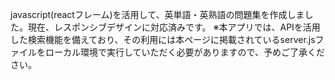 javascript(reactフレーム)を活用して、英単語・英熟語の問題集を作成しました。現在、レスポンシブデザインに対応済みです。
※本アプリでは、APIを活用した検索機能を備えており、その利用には本ページに掲載されているserver.jsファイルをローカル環境で実行していただく必要がありますので、予めご了承ください。



